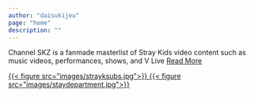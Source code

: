```yaml
---
author: "daisukijeu"
page: "home"
description: ""
---
```

Channel SKZ is a fanmade masterlist of Stray Kids video content such as music videos, performances, shows, and V Live
[Read More](/about)

[ {{< figure src="images/strayksubs.jpg">}} ](https://strayksubs.com/)
[ {{< figure src="images/staydepartment.jpg">}} ](https://staydepartment.com/)
